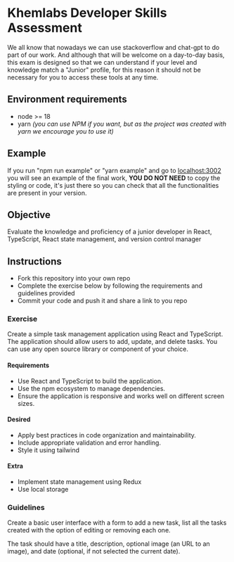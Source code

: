 # Khemlabs Developer Skills Assessment

We all know that nowadays we can use stackoverflow and chat-gpt to do part of our work. And although that will be welcome on a day-to-day basis, this exam is designed so that we can understand if your level and knowledge match a "Junior" profile, for this reason it should not be necessary for you to access these tools at any time.

## Environment requirements

- node >= 18
- yarn _(you can use NPM if you want, but as the project was created with yarn we encourage you to use it)_

## Example

If you run "npm run example" or "yarn example" and go to [localhost:3002](http://localhost:3002/) you will see an example of the final work, **YOU DO NOT NEED** to copy the styling or code, it's just there so you can check that all the functionalities are present in your version.

## Objective

Evaluate the knowledge and proficiency of a junior developer in React, TypeScript, React state management, and version control manager

## Instructions

- Fork this repository into your own repo
- Complete the exercise below by following the requirements and guidelines provided
- Commit your code and push it and share a link to you repo

### Exercise

Create a simple task management application using React and TypeScript. The application should allow users to add, update, and delete tasks. You can use any open source library or component of your choice.

#### Requirements

- Use React and TypeScript to build the application.
- Use the npm ecosystem to manage dependencies.
- Ensure the application is responsive and works well on different screen sizes.

#### Desired

- Apply best practices in code organization and maintainability.
- Include appropriate validation and error handling.
- Style it using tailwind

#### Extra

- Implement state management using Redux
- Use local storage

### Guidelines

Create a basic user interface with a form to add a new task, list all the tasks created with the option of editing or removing each one.

The task should have a title, description, optional image (an URL to an image), and date (optional, if not selected the current date).

